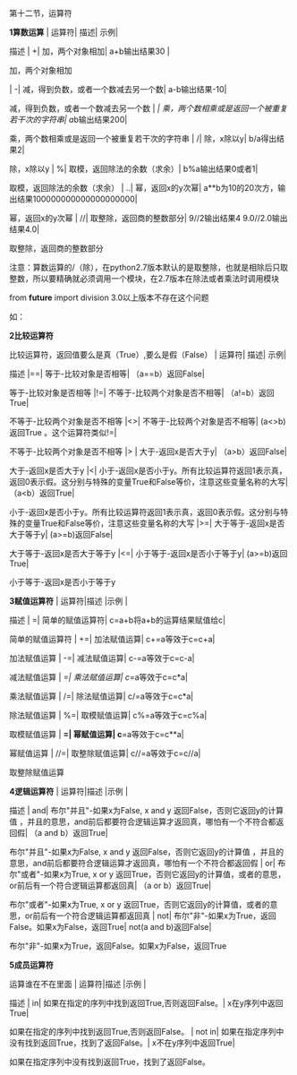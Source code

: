 第十二节，运算符


**1算数运算**
| 运算符| 描述| 示例|

 描述
| +| 加，两个对象相加| a+b输出结果30 |

 加，两个对象相加

 
| -| 减，得到负数，或者一个数减去另一个数| a-b输出结果-10|

 减，得到负数，或者一个数减去另一个数
| *| 乘，两个数相乘或是返回一个被重复若干次的字符串| a*b输出结果200|

 乘，两个数相乘或是返回一个被重复若干次的字符串
| /| 除，x除以y| b/a得出结果2|

 除，x除以y
| %| 取模，返回除法的余数（求余）| b%a输出结果0或者1|

 取模，返回除法的余数（求余）
| ..| 幂，返回x的y次幂| a**b为10的20次方，输出结果100000000000000000000|

 幂，返回x的y次幂
| //| 取整除，返回商的整数部分| 9//2输出结果4 9.0//2.0输出结果4.0|

 取整除，返回商的整数部分

 注意：算数运算的/（除），在python2.7版本默认的是取整除，也就是相除后只取整数，所以要精确就必须调用一个模块，在2.7版本在除法或者乘法时调用模块

from __future__ import division     3.0以上版本不存在这个问题

如：

 

**2比较运算符**

比较运算符，返回值要么是真（True）,要么是假（False）
| 运算符| 描述| 示例|

 描述
|==| 等于-比较对象是否相等| （a==b）返回False|

 等于-比较对象是否相等
|!=| 不等于-比较两个对象是否不相等| （a!=b）返回True|

 不等于-比较两个对象是否不相等
|&lt;&gt;| 不等于-比较两个对象是否不相等| (a&lt;&gt;b) 返回True 。这个运算符类似!=|

 不等于-比较两个对象是否不相等
|&gt; | 大于-返回x是否大于y| （a&gt;b）返回False|

 大于-返回x是否大于y
|&lt;| 小于-返回x是否小于y。所有比较运算符返回1表示真，返回0表示假。这分别与特殊的变量True和False等价，注意这些变量名称的大写| （a&lt;b）返回True|

 小于-返回x是否小于y。所有比较运算符返回1表示真，返回0表示假。这分别与特殊的变量True和False等价，注意这些变量名称的大写
|&gt;=| 大于等于-返回x是否大于等于y| (a&gt;=b)返回False|

 大于等于-返回x是否大于等于y
|&lt;=| 小于等于-返回x是否小于等于y| (a&gt;=b)返回True|

 小于等于-返回x是否小于等于y

 

**3赋值运算符**
| 运算符|描述 |示例 |

描述 
| =| 简单的赋值运算符| c=a+b将a+b的运算结果赋值给c|

 简单的赋值运算符
| +=| 加法赋值运算| c+=a等效于c=c+a|

 加法赋值运算
| -=| 减法赋值运算| c-=a等效于c=c-a|

 减法赋值运算
| *=| 乘法赋值运算| c*=a等效于c=c*a|

 乘法赋值运算
| /=| 除法赋值运算| c/=a等效于c=c*a|

 除法赋值运算
| %=| 取模赋值运算| c%=a等效于c=c%a|

 取模赋值运算
| **=| 幂赋值运算| c**=a等效于c=c**a|

 幂赋值运算
| //=| 取整除赋值运算| c//=a等效于c=c//a|

 取整除赋值运算

 

**4逻辑运算符**
| 运算符|描述 |示例 |

描述 
| and| 布尔"并且"-如果x为False, x and y 返回False，否则它返回y的计算值 ，并且的意思，and前后都要符合逻辑运算才返回真，哪怕有一个不符合都返回假| （a and b）返回True|

 布尔"并且"-如果x为False, x and y 返回False，否则它返回y的计算值 ，并且的意思，and前后都要符合逻辑运算才返回真，哪怕有一个不符合都返回假
| or| 布尔"或者"-如果x为True, x or y 返回True，否则它返回y的计算值，或者的意思，or前后有一个符合逻辑运算都返回真| （a or b）返回True|

 布尔"或者"-如果x为True, x or y 返回True，否则它返回y的计算值，或者的意思，or前后有一个符合逻辑运算都返回真
| not| 布尔"非"-如果x为True，返回False。如果x为False，返回True| not(a and b)返回False|

 布尔"非"-如果x为True，返回False。如果x为False，返回True

 

**5成员运算符**

运算谁在不在里面
| 运算符|描述 |示例 |

描述 
| in| 如果在指定的序列中找到返回True,否则返回False。| x在y序列中返回True|

 如果在指定的序列中找到返回True,否则返回False。
| not in| 如果在指定序列中没有找到返回True，找到了返回False。| x不在y序列中返回True|

 如果在指定序列中没有找到返回True，找到了返回False。

 

 
